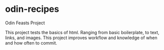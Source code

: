 # odin-recipes
Odin Feasts Project

This project tests the basics of html. Ranging from basic boilerplate, to text, links, and images. This project improves workflow and knowledge of when and how often to commit. 